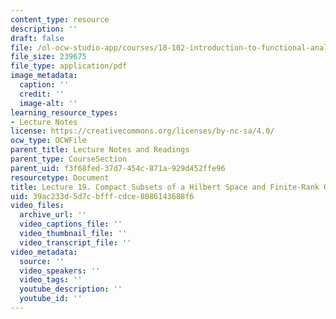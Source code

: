 ```yaml
---
content_type: resource
description: ''
draft: false
file: /ol-ocw-studio-app/courses/18-102-introduction-to-functional-analysis-spring-2021/39ac233d5d7cbfffcdce8086143688f6_MIT18_102s21_lec19.pdf
file_size: 239675
file_type: application/pdf
image_metadata:
  caption: ''
  credit: ''
  image-alt: ''
learning_resource_types:
- Lecture Notes
license: https://creativecommons.org/licenses/by-nc-sa/4.0/
ocw_type: OCWFile
parent_title: Lecture Notes and Readings
parent_type: CourseSection
parent_uid: f3f68fed-37d7-454c-871a-929d452ffe96
resourcetype: Document
title: Lecture 19. Compact Subsets of a Hilbert Space and Finite-Rank Operators
uid: 39ac233d-5d7c-bfff-cdce-8086143688f6
video_files:
  archive_url: ''
  video_captions_file: ''
  video_thumbnail_file: ''
  video_transcript_file: ''
video_metadata:
  source: ''
  video_speakers: ''
  video_tags: ''
  youtube_description: ''
  youtube_id: ''
---
```

